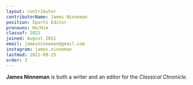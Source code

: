 ```yaml
---
layout: contributor
contributorName: James Ninneman
position: Sports Editor
pronouns: He/Him
classof: 2022
joined: August 2021
email: jamesninneman@gmail.com
instagram: james.ninneman
lastmod: 2021-09-25
order: 3
---
```

**James Ninneman** is both a writer and an editor for the *Classical Chronicle*.

